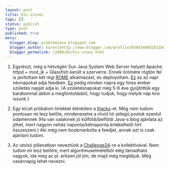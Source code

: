 ```yaml
---
layout: post
title: Kis színes
tags: []
status: publish
type: post
published: true
meta:
  blogger_blog: problemjava.blogspot.com
  blogger_author: kareninhttp://www.blogger.com/profile/02683406828110839343noreply@blogger.com
  blogger_permalink: /2008/02/kis-sznes.html
---
```

1. Egyrészt, még a hétvégén Sun Java System Web Server helyett Apache httpd +
mod_jk + Glassfish került a szerverre. Ennek örömére rögtön fel is javítottam
két régi [ROME](https://rome.dev.java.net/) alkalmazást, és deployoltam.
[Ez](http://feeds.feedburner.com/nevnap) az az napi névnapokat adja feedben.
[Ez](http://feeds.feedburner.com/szuletesnap) pedig minden napra egy híres
ember születés napját adja ki. (A születésnapokat még 5-6 éve gyűjtöttük egy
barátommal abból a megfontolásból, hogy tudjuk, hogy melyik nap kire iszunk.)

  
2. Egy kicsit próbálom hírekkel élénkíteni a
[jhacks](http://jhacks.anzix.net)-et. Még nem tudom pontosan mi lesz belőle,
mindenesetre a rövid hír jellegű postok ezentúl odamennek (Ha van valakinek jó
külföldi/belföldi Java-s blog ajánlata az jöhet, mert nagyon nehéz
naponta/kétnaponta értékelhető hírt összeszeni.) Aki még nem bookmarkolta a
feedjet, annak ezt is csak ajánlani tudom.

  
3. Az utolsó pillanatban neveztünk a
[Challenge24](http://www.challenge24.org/)-re a kollektívával. Nem tudom mi
lesz belőlre, mert algoritmuselméletből elég támadható vagyok, ide meg az pl.
erősen jól jön, de majd még meglátjuk. Még vasárnapig lehet nevezni.

